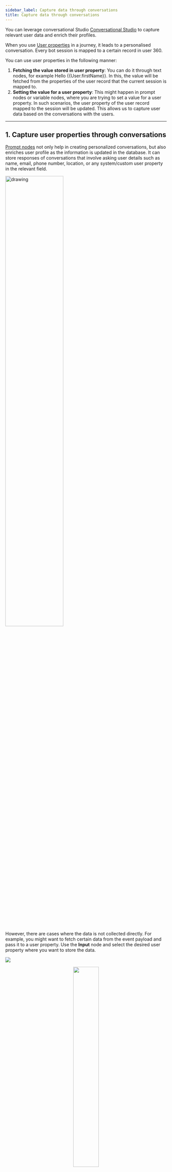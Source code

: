 ```yaml
---
sidebar_label: Capture data through conversations
title: Capture data through conversations
---
```


You can leverage conversational Studio [Conversational Studio](https://docs.yellow.ai/docs/platform_concepts/studio/overview/) to capture relevant user data and enrich their profiles.

When you use [User properties](https://docs.yellow.ai/docs/platform_concepts/engagement/cdp/user_data_segments/manage_user_data#manage-user-properties) in a journey, it leads to a personalised conversation. Every bot session is mapped to a certain record in user 360. 

You can use user properties in the following manner:

1. **Fetching the value stored in user property**: You can do it through text nodes, for example Hello {{User.firstName}}. In this, the value will be fetched from the properties of the user record that the current session is mapped to.
2. **Setting the value for a user property**:  This might happen in prompt nodes or variable nodes, where you are trying to set a value for a user property. In such scenarios, the user property of the user record mapped to the session will be updated. This allows us to capture user data based on the conversations with the users.

***

## 1. Capture user properties through conversations

[Prompt nodes](https://docs.yellow.ai/docs/platform_concepts/studio/build/nodes/prompt-nodes) not only help in creating personalized conversations, but also enriches user profile as the information is updated in the database. It can store responses of conversations that involve asking user details such as name, email, phone number, location, or any system/custom user property in the relevant field. 

   <img  src="https://i.imgur.com/p6DvR3D.png"  alt="drawing"  width="60%"/>


However, there are cases where the data is not collected directly. For example, you might want to fetch certain data from the event payload and pass it to a user property. Use the **Input** node and select the desired user property where you want to store the data.

   ![](https://i.imgur.com/0kX3iJT.png)

<center>
<img  src="https://i.imgur.com/7ltkBj4.png" width="40%"/>
</center>


:::note
The data captured through Studio conversations for [Identified Users](https://docs.yellow.ai/docs/platform_concepts/engagement/cdp/enriching_user_profiles/builder_capture_data/#what-are-identified-users) will be updated automatically in the Users table.
:::

***

## 2. Auto-create records for unidentified users

An unidentified user is a user whose `userId` is not captured yet. For a new user on a channel, when a user property other than `userId` is captured, a record is created in User 360. 

For example, the moment name is captured, a similar record is created in User 360, to which the ongoing session will be mapped to.

![](https://secure-res.craft.do/v2/WvXLj9MBoxwsE1JhYdg5yCRjnyWs6uzQFF5i9xuHdDFzqh7sYqt3Rxr7pB68h7BeZhVVPU5iyTT9SaFto6iN7CoxM68rVUsJbhVTgb947xypNtqo1s3MWEsC8zCsa12quWXVsHx46LoJ3jLpN3CfqDCow14MbfGTiovxB9r6wkwypcuWyz8rFMKAwodXybuojwotvMbL6oiSA4sgGJLQREgSNFU9WU5iccYZmCgwEocGira5VfxQrijUF4a3antJFyMpH4fvUes53FSAwnuRJgBM1jWpS19x7cDPnyjzftnKPghtrR/Image.jpg)

* **Changing the session mapping, using user identifier**

   The session mapping changes when an existing `userId` is provided. 

   For the above session, if the `userId` is `john@yellow.ai` which does not exist in User 360, the userId of the session will be updated without changing the mapping.

![](https://secure-res.craft.do/v2/WvXLj9MBoxwsE1JhYdg5yCRjnyWs6uzQFF5i9xuHdDFzqh7sYqt3Rxr7pB68h7BeZhVVPU5iyTT9SaFto6iN7CoxM68rVUsJbhVTgb947xypNtqo1s3MWEsC8zCsa12quWXVsHx46LoJ3jLpN3CfqDCovop7ENkfwyCyDNpCEmPPvqik9YTHqNrwLrkfHqktxjo6ZD3VhoYdAxbup34V4gUQw5o2mPL8n6jDYhorDfBmqwY5ENzPrwdsSvn6L7Cw2e7MVh8QTgLDEYNmFa5Y24Fg6439hMqU1YtvuGk9Ag8B2cNj72/Image.jpg)

If the `userId` (say, adam@yellow.ai) already exists, the current session will be mapped to the existing record and it’s properties will be refreshed with that records values

![](https://secure-res.craft.do/v2/WvXLj9MBoxwsE1JhYdg5yCRjnyWs6uzQFF5i9xuHdDFzqh7sYqt3Rxr7pB68h7BeZhVVPU5iyTT9SaFto6iN7CoxM68rVUsJbhVTgb947xypNtqo1s3MWEsC8zCsa12quWXVsHx46LoJ3jLpN3CfqDCowLVqsYQnENyjT2hddNejsC5xzh2MmP8AiEK2sEJWGVSYLjEWVAdBsgevad1WU5xQjGBf78caLXZxsRmLX8Y6MDasCCPp4MBV1Bpu6Go8jJA9gsNscVBiMgCWHL222hHxL7p8N2PKsvheEqwV9AWKGyrDDJ/Image.jpg)

:::note
Session mapping is used to point multiple sessions on different channels to the same user record. This allows us to maintain context for the same user across different channels.
:::

***

## 3. Understand Switch & Merge concepts


A Switch  happens when a session switches it's mapping from one CDP record to another.

<img src="https://secure-res.craft.do/v2/WvXLj9MBoxwsE1JhYdg5yCRjnyWs6uzQFF5i9xuHdDFzqh7sYqt3Rxr7pB68h7BeZhVVPU5iyTT9SaFto6iN7CoxM68rVUsJbhVTgb947xypNxkfDU4kd2SXjt8hbLasmJfvzacJHM9YrYq4TAMQTNEVYoXED2eceDmcwYA8xm7Nm181cyzZ4cnDpe2thZPZfBEmqQThLeRLNUSXkLUxrAm1rydmTxYiG1yWXiNZyX4RGqe6XXKT67VtqgKvF5dxrH7XbgUFme2Da51EtKfkhJkCuEQeeRqgXtedciqZGVWeAvg213/Image.jpg" width="60%"/>

> In the above example, session changes it’s mapping from CDP Record 1 to CDP Record 2.

A Merge happens when an unidentified record is merged into an identified record:

1. **Non-list Type Properties** that don’t exist in the identified record will be carried over from the unidentified record
2. **List Type Properties** will be unified
3. The unidentified record will then be deleted

:::note
Identified records cannot be merged.
:::

**Unidentified record**

userId | firstName | whatsAppOptin | deviceToken | Tag 
------- | ------------ | ------------ | -------- | ----
- | Jim | Yes | (123,456) | (t1,t3)

**Identified record**

userId | firstName | whatsAppOptin | deviceToken | Tag
------- | ---------- | ---------- | -------- | -------
jim@example.com | Jim | - | 789 | (t1,t2)


**Result record**

userId | firstName | whatsAppOptin | deviceToken | Tag
----- | -------- | -------- | ------------- | -------
jim@example.com | Jim | Yes | (123,456,789) | (t1,t2,t3)

The following table explains how updating `userId` through conversations works.

[User Id can be updated in Builder](https://www.craft.do/s/rSv1VKTxjVe5E6/x/7FDDD419-2497-43F7-B7DC-66DEFDA0E143) using a Prompt or Variable node.

userId | Exists in User 360? | Workflow
---- | ---- | ----
Is Identified |No | Creates a new Record with the new `UserId` provided - Switch mapping to new record
Is Identified | Yes | Switch mapping to existing record with the new `userId`.
Is Unidentified | No | Create a new Record with the new `userId` - SWITCH mapping to new record - MERGE un-identified record into the new record
Is Unidentified | Yes | SWITCH mapping to existing record with “new UserId” - MERGE un-identified record into the existing record

***

## 4. Add `userId` through conversations

To update userId of the customer when capturing customer identifiers, in the Prompt node, click **Make prompt smarter** > Scroll down to the Additional section and check **Use this as Unique ID for user**.

   ![](https://i.imgur.com/t2p6uHD.png)

   ![](https://i.imgur.com/7TPjvkH.png)










